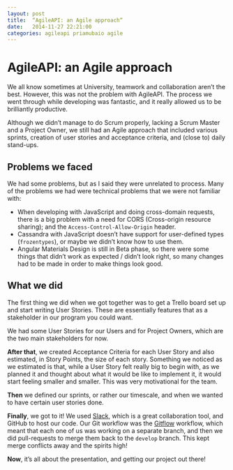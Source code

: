 ```yaml
---
layout: post
title:  “AgileAPI: an Agile approach“
date:   2014-11-27 22:21:00
categories: agileapi priamubaio agile
---
```


# AgileAPI: an Agile approach

We all know sometimes at University, teamwork and collaboration aren’t the best. However, this was not the problem with AgileAPI. The process we went through while developing was fantastic, and it really allowed us to be brilliantly productive.

Although we didn’t manage to do Scrum properly, lacking a Scrum Master and a Project Owner, we still had an Agile approach that included various sprints, creation of user stories and acceptance criteria, and (close to) daily stand-ups.

## Problems we faced

We had some problems, but as I said they were unrelated to process. Many of the problems we had were technical problems that we were not familiar with:

* When developing with JavaScript and doing cross-domain requests, there is a big problem with a need for CORS (Cross-origin resource sharing); and the `Access-Control-Allow-Origin` header.
* Cassandra with JavaScript doesn’t have support for user-defined types (`frozentypes`), or maybe we didn’t know how to use them.
* Angular Materials Design is still in Beta phase, so there were some things that didn’t work as expected / didn’t look right, so many changes had to be made in order to make things look good.

## What we did

The first thing we did when we got together was to get a Trello board set up and start writing User Stories. These are essentially features that as a stakeholder in our program you could want.

We had some User Stories for our Users and for Project Owners, which are the two main stakeholders for now.

**After that**, we created Acceptance Criteria for each User Story and also estimated, in Story Points, the size of each story. Something we noticed as we estimated is that, while a User Story felt really big to begin with, as we planned it and thought about what it would be like to implement it, it would start feeling smaller and smaller. This was very motivational for the team.

**Then** we defined our sprints, or rather our timescale, and when we wanted to have certain user stories done.

**Finally**, we got to it! We used [Slack](http://slack.com), which is a great collaboration tool, and GitHub to host our code. Our Git workflow was the [Gitflow](http://nvie.com/posts/a-successful-git-branching-model/) workflow, which meant that each one of us was working on a separate branch, and then we did pull-requests to merge them back to the `develop` branch. This kept merge conflicts away and the spirits high!

**Now**, it’s all about the presentation, and getting our project out there!
